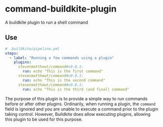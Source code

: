 # command-buildkite-plugin
A buildkite plugin to run a shell command

## Use

```yaml
# .buildkite/pipeline.yml
steps:
  - label: "Running a few commands using a plugin"
    plugins:
      stevenmatthewt/command#v0.0.1:
        run: echo "This is the first command"
      stevenmatthewt/command#v0.0.1:
        run: echo "This is the second command"
      stevenmatthewt/command#v0.0.1:
        run: echo "This is the third (and final) command"
```

The purpose of this plugin is to provide a simple way to run commands before or after other plugins. Ordinarily, when running a plugin, the `command` field is ignored and you are unable to execute a command prior to the plugin taking control. However, Buildkite does allow executing plugins, allowing this plugin to be used for this purpose.